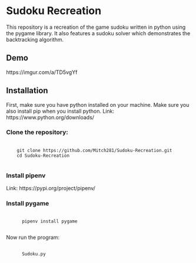 <h1>Sudoku Recreation</h1>
This repository is a recreation of the game sudoku written in python using the pygame library. It also features a sudoku solver which demonstrates the backtracking algorithm.
<h2>Demo</h2>
https://imgur.com/a/TD5vgYf
<h2>Installation</h2>
<p>First, make sure you have python installed on your machine. Make sure you also install pip when you install python. Link: https://www.python.org/downloads/
<h3>Clone the repository:</h3>
<pre>
  <code>
    git clone https://github.com/Mitch281/Sudoku-Recreation.git
    cd Sudoku-Recreation
  </code>
</pre>
<h3>Install pipenv</h3>
Link: https://pypi.org/project/pipenv/
<h3>Install pygame</h3>
<pre>
  <code>
      pipenv install pygame
    </code>
</pre>
Now run the program:
<pre>
  <code>
      Sudoku.py
    </code>
</pre>
